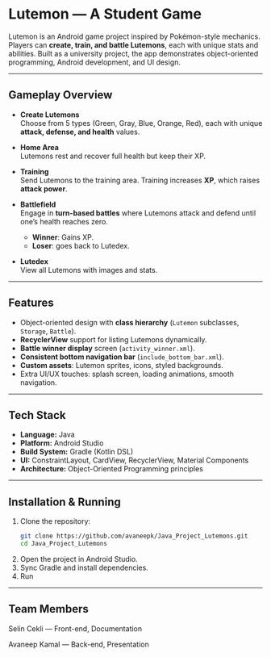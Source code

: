 # Lutemon — A Student Game

Lutemon is an Android game project inspired by Pokémon-style mechanics. Players can **create, train, and battle Lutemons**, each with unique stats and abilities. Built as a university project, the app demonstrates object-oriented programming, Android development, and UI design.

---

## Gameplay Overview

- **Create Lutemons**  
  Choose from 5 types (Green, Gray, Blue, Orange, Red), each with unique **attack, defense, and health** values.

- **Home Area**  
  Lutemons rest and recover full health but keep their XP.

- **Training**  
  Send Lutemons to the training area. Training increases **XP**, which raises **attack power**.

- **Battlefield**  
  Engage in **turn-based battles** where Lutemons attack and defend until one’s health reaches zero.  
  - **Winner**: Gains XP.  
  - **Loser**: goes back to Lutedex.  

- **Lutedex**  
  View all Lutemons with images and stats.

---

## Features

- Object-oriented design with **class hierarchy** (`Lutemon` subclasses, `Storage`, `Battle`).  
- **RecyclerView** support for listing Lutemons dynamically.  
- **Battle winner display** screen (`activity_winner.xml`).  
- **Consistent bottom navigation bar** (`include_bottom_bar.xml`).  
- **Custom assets**: Lutemon sprites, icons, styled backgrounds.  
- Extra UI/UX touches: splash screen, loading animations, smooth navigation.  

---

## Tech Stack

- **Language:** Java  
- **Platform:** Android Studio  
- **Build System:** Gradle (Kotlin DSL)  
- **UI:** ConstraintLayout, CardView, RecyclerView, Material Components  
- **Architecture:** Object-Oriented Programming principles  

---

## Installation & Running

1. Clone the repository:
   ```bash
   git clone https://github.com/avaneepk/Java_Project_Lutemons.git
   cd Java_Project_Lutemons
2. Open the project in Android Studio.
3. Sync Gradle and install dependencies.
4. Run

---

## Team Members


Selin Cekli — Front-end, Documentation

Avaneep Kamal — Back-end, Presentation


